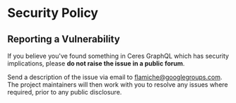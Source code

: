 # Security Policy

## Reporting a Vulnerability

If you believe you've found something in Ceres GraphQL which has security implications,
please **do not raise the issue in a public forum**.

Send a description of the issue via email to [flamiche@googlegroups.com][security-mail].
The project maintainers will then work with you to resolve any issues where required,
prior to any public disclosure.

[security-mail]: mailto:flamiche@googlegroups.com

